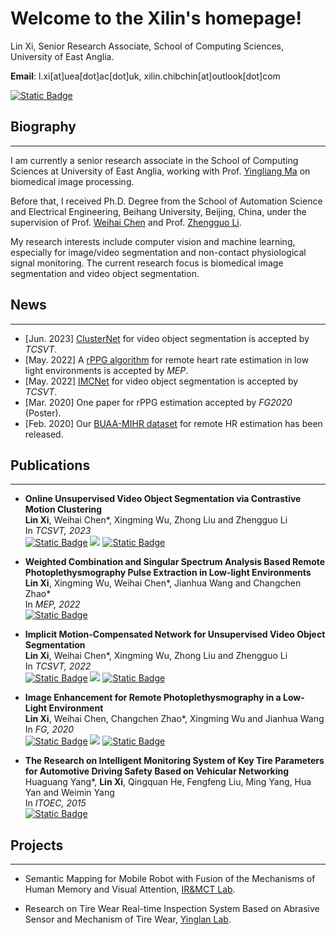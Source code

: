 # Welcome to the Xilin's homepage!
Lin Xi, Senior Research Associate, School of Computing Sciences, University of East Anglia.

**Email**: l.xi[at]uea[dot]ac[dot]uk, xilin.chibchin[at]outlook[dot]com

<!-- <a href="https://scholar.google.com/citations?hl=zh-CN&user=P0TIVUkAAAAJ" target="_blank">[<font color="#4285F4" data-darkreader-inline-color="" style="--darkreader-inline-color:#4ba0f4;">G</font><font color="#DB4437" data-darkreader-inline-color="" style="--darkreader-inline-color:#de5448;">o</font><font color="#F4B400" data-darkreader-inline-color="" style="--darkreader-inline-color:#ffc521;">o</font><font color="#4285F4" data-darkreader-inline-color="" style="--darkreader-inline-color:#4ba0f4;">g</font><font color="#0F9D58" data-darkreader-inline-color="" style="--darkreader-inline-color:#63f0ab;">l</font><font color="#DB4437" data-darkreader-inline-color="" style="--darkreader-inline-color:#de5448;">e</font> Scholar]</a> -->
<a href="https://scholar.google.com/citations?hl=zh-CN&user=P0TIVUkAAAAJ" target="_blank"><img alt="Static Badge" src="https://img.shields.io/badge/Google%20Scholar-Lin%20Xi-%234285F4?logo=googlescholar&logoColor=%234285F4"></a>

## Biography
***
I am currently a senior research associate in the School of Computing Sciences at University of East Anglia, working with Prof. <a href="https://research-portal.uea.ac.uk/en/persons/yingliang-ma" target="_blank">Yingliang Ma</a> on biomedical image processing.

Before that, I received Ph.D. Degree from the School of Automation Science and Electrical Engineering, Beihang University, Beijing, China, under the supervision of Prof. <a href="http://irmct.buaa.edu.cn/sysgk2/dsfc.htm" target="_blank">Weihai Chen</a> and Prof. <a href="https://scholar.google.com.sg/citations?user=LiUX7WQAAAAJ&hl=en" target="_blank">Zhengguo Li</a>.

My research interests include computer vision and machine learning, especially for image/video segmentation and non-contact physiological signal monitoring. The current research focus is biomedical image segmentation and video object segmentation.

## News
***
* [Jun. 2023] <a href="https://ieeexplore.ieee.org/document/10159996" target="_blank">ClusterNet</a> for video object segmentation is accepted by *TCSVT*.
* [May. 2022] A <a href="https://www.sciencedirect.com/science/article/abs/pii/S1350453322000716" target="_blank">rPPG algorithm</a> for remote heart rate estimation in low light environments is accepted by *MEP*.
* [May. 2022] <a href="https://ieeexplore.ieee.org/document/9751597" target="_blank">IMCNet</a> for video object segmentation is accepted by *TCSVT*.
* [Mar. 2020] One paper for rPPG estimation accepted by *FG2020* (Poster).
* [Feb. 2020] Our <a href="https://xilin1991.github.io/Large-scale-Multi-illumination-HR-Database/" target="_blank">BUAA-MIHR dataset</a> for remote HR estimation has been released.

## Publications
***
* **Online Unsupervised Video Object Segmentation via Contrastive Motion Clustering**
  <br>
  **Lin Xi**, Weihai Chen\*, Xingming Wu, Zhong Liu and Zhengguo Li
  <br>
  In *TCSVT, 2023*
  <br>
  <a href="https://ieeexplore.ieee.org/document/10159996" target="_blank"><img alt="Static Badge" src="https://img.shields.io/badge/IEEE-TCSVT-blue?logo=IEEE&logoColor=%2300629B"></a> <a href="https://arxiv.org/abs/2306.12048" target="_blank"><img src="https://img.shields.io/badge/arXiv-2306.12048-b31b1b?style=flat&logo=arXiv&logoColor=%23B31B1B"></a> <a href="https://github.com/xilin1991/ClusterNet" target="_blank"><img alt="Static Badge" src="https://img.shields.io/badge/GitHub-ClusterNet-green?logo=github&logoColor=%23181717"></a>
  <br>

* **Weighted Combination and Singular Spectrum Analysis Based Remote Photoplethysmography Pulse Extraction in Low-light Environments**
  <br>
  **Lin Xi**, Xingming Wu, Weihai Chen\*, Jianhua Wang and Changchen Zhao\*
  <br>
  In *MEP, 2022*
  <br>
  <a href="https://www.sciencedirect.com/science/article/abs/pii/S1350453322000716" target="_blank"><img alt="Static Badge" src="https://img.shields.io/badge/Elsevier-MEP-blue?logo=Elsevier&logoColor=%23FF6C00"></a>
  <br>

* **Implicit Motion-Compensated Network for Unsupervised Video Object Segmentation**
  <br>
  **Lin Xi**, Weihai Chen\*, Xingming Wu, Zhong Liu and Zhengguo Li
  <br>
  In *TCSVT, 2022*
  <br>
  <a href="https://ieeexplore.ieee.org/document/9751597" target="_blank"><img alt="Static Badge" src="https://img.shields.io/badge/IEEE-TCSVT-blue?logo=IEEE&logoColor=%2300629B"></a> <a href="https://arxiv.org/abs/2204.02791" target="_blank"><img src="https://img.shields.io/badge/arXiv-2204.02791-b31b1b?style=flat&logo=arXiv&logoColor=%23B31B1B"></a> <a href="https://github.com/xilin1991/IMCNet" target="_blank"><img alt="Static Badge" src="https://img.shields.io/badge/GitHub-IMCNet-green?logo=github&logoColor=%23181717"></a>
  <br>

* **Image Enhancement for Remote Photoplethysmography in a Low-Light Environment**
  <br>
  **Lin Xi**, Weihai Chen, Changchen Zhao\*, Xingming Wu and Jianhua Wang
  <br>
  In *FG, 2020*
  <br>
  <a href="https://ieeexplore.ieee.org/document/9320298" target="_blank"><img alt="Static Badge" src="https://img.shields.io/badge/IEEE-FG2020-blue?logo=IEEE&logoColor=%2300629B"></a> <a href="https://arxiv.org/abs/2303.09336" target="_blank"><img src="https://img.shields.io/badge/arXiv-2303.09336-b31b1b?style=flat&logo=arXiv&logoColor=%23B31B1B"></a> <a href="https://xilin1991.github.io/Large-scale-Multi-illumination-HR-Database/" target="_blank"><img alt="Static Badge" src="https://img.shields.io/badge/Dataset-BUAA--MIHR-yellow?logo=databricks&logoColor=%23FF3621"></a>
  <br>

* **The Research on Intelligent Monitoring System of Key Tire Parameters for Automotive Driving Safety Based on Vehicular Networking**
  <br>
  Huaguang Yang\*, **Lin Xi**, Qingquan He, Fengfeng Liu, Ming Yang, Hua Yan and Weimin Yang
  <br>
  In *ITOEC, 2015*
  <br>
  <a href="https://www.atlantis-press.com/proceedings/itoec-15/16821" target="_blank"><img alt="Static Badge" src="https://img.shields.io/badge/Atlantis%20Press-ITOEC-blue"></a>
  <br>

## Projects
***
* Semantic Mapping for Mobile Robot with Fusion of the Mechanisms of Human Memory and Visual Attention, <a href="http://irmct.buaa.edu.cn/" target="_blank">IR&MCT Lab</a>.

* Research on Tire Wear Real-time Inspection System Based on Abrasive Sensor and Mechanism of Tire Wear, <a href="https://mech.buct.edu.cn/3128/list.htm" target="_blank">Yinglan Lab</a>.

<!-- ## Tutorial
***

## Honors & Awards
*** -->
